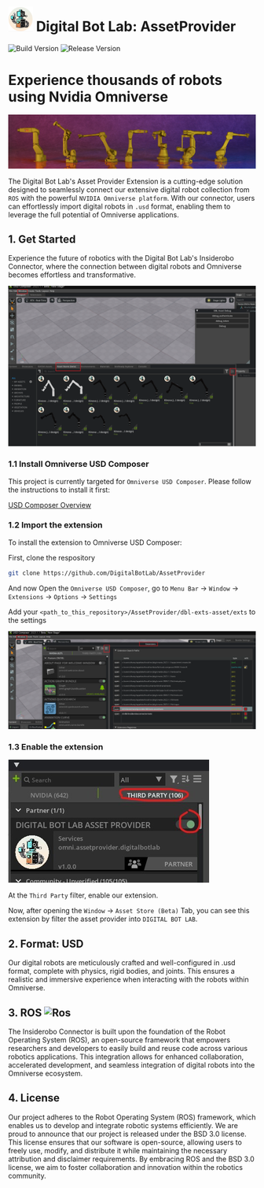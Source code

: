 # <img src="Images/logo.png" alt="Logo" width="50" height="50"> Digital Bot Lab: AssetProvider

![Build Version](https://img.shields.io/badge/Build-v0.2-orange)
![Release Version](https://img.shields.io/badge/Release-v0.1-blue)

# Experience thousands of robots using Nvidia Omniverse

![preview](Images/preview.png)

The Digital Bot Lab's Asset Provider Extension is a cutting-edge solution designed to seamlessly connect our extensive digital robot collection from `ROS` with the powerful `NVIDIA Omniverse platform`. With our connector, users can effortlessly import digital robots in `.usd` format, enabling them to leverage the full potential of Omniverse applications.

## 1. Get Started

Experience the future of robotics with the Digital Bot Lab's Insiderobo Connector, where the connection between digital robots and Omniverse becomes effortless and transformative.

![store](Images/connector_store.png)

### 1.1 Install Omniverse USD Composer

This project is currently targeted for `Omniverse USD Composer`. Please follow the instructions to install it first:

[USD Composer Overview](https://docs.omniverse.nvidia.com/composer/latest/index.html#:~:text=NVIDIA%20Omniverse%E2%84%A2%20USD%20Composer,is%20based%20on%20Pixar's%20USD.)

### 1.2 Import the extension

To install the extension to Omniverse USD Composer:

First, clone the respository

```bash
git clone https://github.com/DigitalBotLab/AssetProvider
```

And now Open the `Omniverse USD Composer`, go to `Menu Bar` -> `Window` -> `Extensions` -> `Options` -> `Settings`

Add your `<path_to_this_repository>/AssetProvider/dbl-exts-asset/exts` to the settings

![Extension](Images/extension_import.png)

### 1.3 Enable the extension

![Enable](Images/extension_enable.jpg)

At the `Third Party` filter, enable our extension.

Now, after opening the `Window` -> `Asset Store (Beta)` Tab, you can see this extension by filter the asset provider into `DIGITAL BOT LAB`.


## 2. Format: USD

Our digital robots are meticulously crafted and well-configured in .usd format, complete with physics, rigid bodies, and joints. This ensures a realistic and immersive experience when interacting with the robots within Omniverse.

## 3. ROS <img src="https://upload.wikimedia.org/wikipedia/commons/b/bb/Ros_logo.svg" alt="Ros" width="70" height="70">

The Insiderobo Connector is built upon the foundation of the Robot Operating System (ROS), an open-source framework that empowers researchers and developers to easily build and reuse code across various robotics applications. This integration allows for enhanced collaboration, accelerated development, and seamless integration of digital robots into the Omniverse ecosystem.

## 4. License

Our project adheres to the Robot Operating System (ROS) framework, which enables us to develop and integrate robotic systems efficiently. We are proud to announce that our project is released under the BSD 3.0 license. This license ensures that our software is open-source, allowing users to freely use, modify, and distribute it while maintaining the necessary attribution and disclaimer requirements. By embracing ROS and the BSD 3.0 license, we aim to foster collaboration and innovation within the robotics community.



